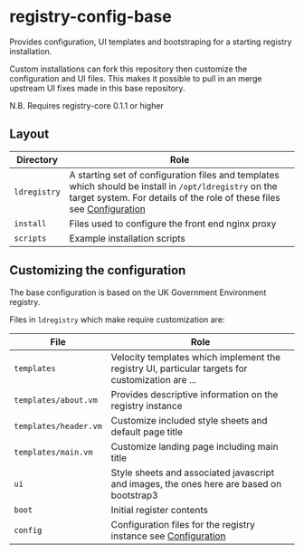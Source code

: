 # registry-config-base

Provides configuration, UI templates and bootstraping for a starting registry installation.

Custom installations can fork this repository then customize the configuration and UI files. This makes it possible to pull in an merge upstream UI fixes made in this base repository.

N.B. Requires registry-core 0.1.1 or higher

## Layout

Directory | Role
---|---
`ldregistry` | A starting set of configuration files and templates which should be install in `/opt/ldregistry` on the target system. For details of the role of these files see [Configuration](https://github.com/UKGovLD/registry-core/wiki/Configuration)
`install` | Files used to configure the front end nginx proxy
`scripts` | Example installation scripts

## Customizing the configuration

The base configuration is based on the UK Government Environment registry. 

Files in `ldregistry` which make require customization are:

File | Role
---|---
`templates` | Velocity templates which implement the registry UI, particular targets for customization are ...
`templates/about.vm` | Provides descriptive information on the registry instance
`templates/header.vm` | Customize included style sheets and default page title
`templates/main.vm` | Customize landing page including main title
`ui` | Style sheets and associated javascript and images, the ones here are based on bootstrap3
`boot` | Initial register contents
`config` | Configuration files for the registry instance see [Configuration](https://github.com/UKGovLD/registry-core/wiki/Configuration)

